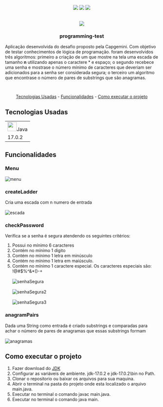 <div align="center">
 <img src="https://img.shields.io/github/license/renanfonseca/programming-test"/>
 <img src="https://img.shields.io/github/issues/renanfonseca/programming-test"/>
 <img src="https://img.shields.io/github/forks/renanfonseca/programming-test"/>
</div>
</br></br>


<div align="center">
<img  src="https://user-images.githubusercontent.com/23081419/154842157-eac83f65-e1e4-4011-b696-d131224cdfc2.png" />
</div>

 <h3 align="center">programming-test</h3>

<p>Aplicação desenvolvida do desafio proposto pela Capgemini. Com objetivo de testar conhecimentos de lógica de programação. foram desenvolvidos três algoritmos: primeiro a criação de um que mostre na tela uma escada de tamanho <strong>n</strong> utilizando apenas o caractere * e espaço; o segundo recebece uma senha e mostrase o número mínimo de caracteres que deveriam ser adicionados para a senha ser considerada segura; o terceiro um algoritmo que encontrase o número de pares de substrings que são anagramas.</p>
</br>

<p align="center">
 <a href="#tecnologias-usadas">Tecnologias Usadas</a> -
 <a href="#funcionalidades">Funcionalidades</a> - 
 <a href="#como-executar-o-projeto">Como executar o projeto</a>
</p>


## Tecnologias Usadas
<table>
  <tr>
    <td><img width="30" src="https://cdn.jsdelivr.net/gh/devicons/devicon/icons/java/java-original.svg" /><span>Java</span></td>
  </tr>
  <tr>
    <td>17.0.2</td>
  </tr>
</table>

## Funcionalidades

### Menu
![menu](https://user-images.githubusercontent.com/23081419/154766073-d0887d36-82d7-40de-a09d-fa07976bceb9.png)


### createLadder
Cria uma escada com n numero de entrada 
<br/><br/>
![escada](https://user-images.githubusercontent.com/23081419/154764281-4f1718a1-0a19-4574-9773-e221d7c3f64e.png)

### checkPassword
Verifica se a senha é segura atendendo os seguintes critérios:
1. Possui no mínimo 6 caracteres
2. Contém no mínimo 1 digito
3. Contém no mínimo 1 letra em minúsculo
4. Contém no mínimo 1 letra em maiúsculo.
5. Contém no mínimo 1 caractere especial. Os caracteres especiais são: !@#$%^&*()-+ 
<br/><br/>
![senhaSegura](https://user-images.githubusercontent.com/23081419/154764962-aa9d1740-2524-4227-a7d8-4105591df4c3.png)
<br/><br/>
![senhaSegura2](https://user-images.githubusercontent.com/23081419/154765109-d0a9c737-3390-46e9-8648-1d8aafb302d7.png)
<br/><br/>
![senhaSegura3](https://user-images.githubusercontent.com/23081419/154765264-cc72cc27-d049-4497-a865-701d32a5eebf.png)

### anagramPairs
Dada uma String como entrada é criado substrings e comparadas para achar o número de pares de anagramas que essas substrings formam 
<br/><br/>
![anagramas](https://user-images.githubusercontent.com/23081419/154765809-2b5bc342-e081-432c-a7b3-1f94b3ffa4d0.png)




## Como executar o projeto
1. Fazer download do <a href="http://jdk.java.net/17/">JDK</a>
2. Configurar as variáveis de ambiente. jdk-17.0.2 e jdk-17.0.2\bin no Path.
3. Clonar o repositorio ou baixar os arquivos para sua maquina.
4. Abrir o terminal na pasta do projeto onde esta localizado o arquivo main.java.
5. Executar no terminal o comando javac main.java.
6. Executar no terminal o comando java main.
